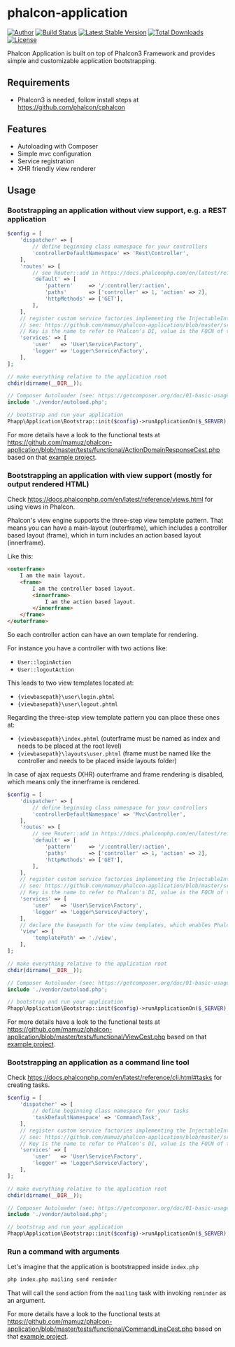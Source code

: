 # phalcon-application

[![Author](http://img.shields.io/badge/author-@mamuz_de-blue.svg?style=flat-square)](https://twitter.com/mamuz_de)
[![Build Status](https://img.shields.io/travis/mamuz/phalcon-application.svg?style=flat-square)](https://travis-ci.org/mamuz/phalcon-application)
[![Latest Stable Version](https://img.shields.io/packagist/v/mamuz/phalcon-application.svg?style=flat-square)](https://packagist.org/packages/mamuz/phalcon-application)
[![Total Downloads](https://img.shields.io/packagist/dt/mamuz/phalcon-application.svg?style=flat-square)](https://packagist.org/packages/mamuz/phalcon-application)
[![License](https://img.shields.io/packagist/l/mamuz/phalcon-application.svg?style=flat-square)](https://packagist.org/packages/mamuz/phalcon-application)

Phalcon Application is built on top of Phalcon3 Framework and provides
simple and customizable application bootstrapping.

## Requirements

- Phalcon3 is needed, follow install steps at https://github.com/phalcon/cphalcon

## Features

- Autoloading with Composer
- Simple mvc configuration
- Service registration
- XHR friendly view renderer

## Usage

### Bootstrapping an application without view support, e.g. a REST application

```php
$config = [
    'dispatcher' => [
        // define beginning class namespace for your controllers
        'controllerDefaultNamespace' => 'Rest\Controller',
    ],
    'routes' => [
        // see Router::add in https://docs.phalconphp.com/en/latest/reference/routing.html
        'default' => [
            'pattern'     => '/:controller/:action',
            'paths'       => ['controller' => 1, 'action' => 2],
            'httpMethods' => ['GET'],
        ],
    ],
    // register custom service factories implementing the InjectableInterface
    // see: https://github.com/mamuz/phalcon-application/blob/master/src/Application/Service/InjectableInterface.php
    // Key is the name to refer to Phalcon's DI, value is the FQCN of the service factory
    'services' => [
        'user'   => 'User\Service\Factory',
        'logger' => 'Logger\Service\Factory',
    ],
];

// make everything relative to the application root
chdir(dirname(__DIR__));

// Composer Autoloader (see: https://getcomposer.org/doc/01-basic-usage.md#autoloading)
include './vendor/autoload.php';

// bootstrap and run your application
Phapp\Application\Bootstrap::init($config)->runApplicationOn($_SERVER);
```

For more details have a look to the functional tests at https://github.com/mamuz/phalcon-application/blob/master/tests/functional/ActionDomainResponseCest.php
based on that [example project](https://github.com/mamuz/phalcon-application/tree/master/tests/_data/StubProject).

### Bootstrapping an application with view support (mostly for output rendered HTML)

Check https://docs.phalconphp.com/en/latest/reference/views.html for using views in Phalcon.

Phalcon's view engine supports the three-step view template pattern.
That means you can have a main-layout (outerframe), which includes a controller based layout (frame),
which in turn includes an action based layout (innerframe).

Like this:
```html
<outerframe>
    I am the main layout.
    <frame>
        I am the controller based layout.
        <innerframe>
            I am the action based layout.
        </innerframe>
    </frame>
</outerframe>
```

So each controller action can have an own template for rendering.

For instance you have a controller with two actions like:
- `User::loginAction`
- `User::logoutAction`

This leads to two view templates located at:
- `{viewbasepath}\user\login.phtml`
- `{viewbasepath}\user\logout.phtml`

Regarding the three-step view template pattern you can place these ones at:
- `{viewbasepath}\index.phtml` (outerframe must be named as index and needs to be placed at the root level)
- `{viewbasepath}\layouts\user.phtml` (frame must be named like the controller and needs to be placed inside layouts folder)

In case of ajax requests (XHR) outerframe and frame rendering is disabled, which means only the innerframe is rendered.

```php
$config = [
    'dispatcher' => [
        // define beginning class namespace for your controllers
        'controllerDefaultNamespace' => 'Mvc\Controller',
    ],
    'routes' => [
        // see Router::add in https://docs.phalconphp.com/en/latest/reference/routing.html
        'default' => [
            'pattern'     => '/:controller/:action',
            'paths'       => ['controller' => 1, 'action' => 2],
            'httpMethods' => ['GET'],
        ],
    ],
    // register custom service factories implementing the InjectableInterface
    // see: https://github.com/mamuz/phalcon-application/blob/master/src/Application/Service/InjectableInterface.php
    // Key is the name to refer to Phalcon's DI, value is the FQCN of the service factory
    'services' => [
        'user'   => 'User\Service\Factory',
        'logger' => 'Logger\Service\Factory',
    ],
    // declare the basepath for the view templates, which enables Phalcon's view engine
    'view' => [
        'templatePath' => './view',
    ],
];

// make everything relative to the application root
chdir(dirname(__DIR__));

// Composer Autoloader (see: https://getcomposer.org/doc/01-basic-usage.md#autoloading)
include './vendor/autoload.php';

// bootstrap and run your application
Phapp\Application\Bootstrap::init($config)->runApplicationOn($_SERVER);
```

For more details have a look to the functional tests at https://github.com/mamuz/phalcon-application/blob/master/tests/functional/ViewCest.php
based on that [example project](https://github.com/mamuz/phalcon-application/tree/master/tests/_data/StubViewProject).

### Bootstrapping an application as a command line tool

Check https://docs.phalconphp.com/en/latest/reference/cli.html#tasks for creating tasks.

```php
$config = [
    'dispatcher' => [
        // define beginning class namespace for your tasks
        'taskDefaultNamespace' => 'Command\Task',
    ],
    // register custom service factories implementing the InjectableInterface
    // see: https://github.com/mamuz/phalcon-application/blob/master/src/Application/Service/InjectableInterface.php
    // Key is the name to refer to Phalcon's DI, value is the FQCN of the service factory
    'services' => [
        'user'   => 'User\Service\Factory',
        'logger' => 'Logger\Service\Factory',
    ],
];

// make everything relative to the application root
chdir(dirname(__DIR__));

// Composer Autoloader (see: https://getcomposer.org/doc/01-basic-usage.md#autoloading)
include './vendor/autoload.php';

// bootstrap and run your application
Phapp\Application\Bootstrap::init($config)->runApplicationOn($_SERVER);
```

### Run a command with arguments

Let's imagine that the application is bootstrapped inside `index.php`

```php
php index.php mailing send reminder
```

That will call the `send` action from the `mailing` task with invoking `reminder` as an argument.

For more details have a look to the functional tests at https://github.com/mamuz/phalcon-application/blob/master/tests/functional/CommandLineCest.php
based on that [example project](https://github.com/mamuz/phalcon-application/tree/master/tests/_data/StubProject).

